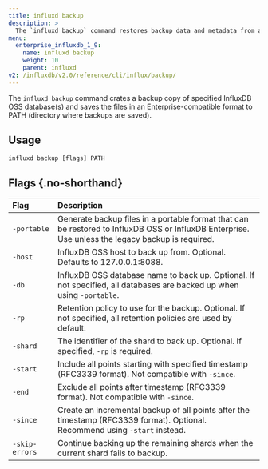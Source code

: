 ```yaml
---
title: influxd backup
description: >
  The `influxd backup` command restores backup data and metadata from an InfluxDB backup directory.
menu:
  enterprise_influxdb_1_9:
    name: influxd backup
    weight: 10
    parent: influxd
v2: /influxdb/v2.0/reference/cli/influx/backup/
---
```


The `influxd backup` command crates a backup copy of specified InfluxDB OSS database(s) and saves the files in an Enterprise-compatible format to PATH (directory where backups are saved).

## Usage

```
influxd backup [flags] PATH
```

## Flags {.no-shorthand}

| Flag           | Description                                                                                                                                       |
|:-------------- |:------------------------------------------------------------------------------------------------------------------------------------------------  |
| `-portable`    | Generate backup files in a portable format that can be restored to InfluxDB OSS or InfluxDB Enterprise. Use unless the legacy backup is required. |
| `-host`        | InfluxDB OSS host to back up from. Optional. Defaults to 127.0.0.1:8088.                                                                          |
| `-db`          | InfluxDB OSS database name to back up. Optional. If not specified, all databases are backed up when using `-portable`.                            |
| `-rp`          | Retention policy to use for the backup. Optional. If not specified, all retention policies are used by default.                                   |
| `-shard`       | The identifier of the shard to back up. Optional. If specified, `-rp` is required.                                                               |
| `-start`       | Include all points starting with specified timestamp (RFC3339 format). Not compatible with `-since`.                                             |
| `-end`         | Exclude all points after timestamp (RFC3339 format). Not compatible with `-since`.                                                               |
| `-since`       | Create an incremental backup of all points after the timestamp (RFC3339 format). Optional. Recommend using `-start` instead.                     |
| `-skip-errors` | Continue backing up the remaining shards when the current shard fails to backup.                                                                  |
